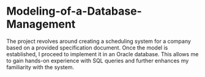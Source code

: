 # Modeling-of-a-Database-Management
 The project revolves around creating a scheduling system for a company based on a provided specification document. Once the model is established, I proceed to implement it in an Oracle database. This allows me to gain hands-on experience with SQL queries and further enhances my familiarity with the system.

